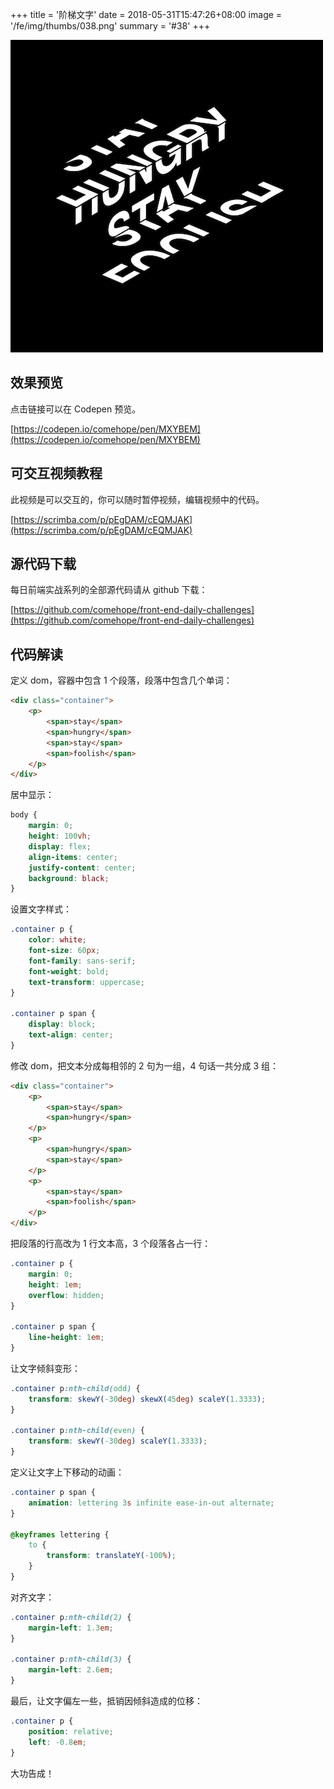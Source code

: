 +++
title = '阶梯文字'
date = 2018-05-31T15:47:26+08:00
image = '/fe/img/thumbs/038.png'
summary = '#38'
+++

![](./work.png)

## 效果预览

点击链接可以在 Codepen 预览。

[https://codepen.io/comehope/pen/MXYBEM](https://codepen.io/comehope/pen/MXYBEM)

## 可交互视频教程

此视频是可以交互的，你可以随时暂停视频，编辑视频中的代码。

[https://scrimba.com/p/pEgDAM/cEQMJAK](https://scrimba.com/p/pEgDAM/cEQMJAK)

## 源代码下载

每日前端实战系列的全部源代码请从 github 下载：

[https://github.com/comehope/front-end-daily-challenges](https://github.com/comehope/front-end-daily-challenges)

## 代码解读

定义 dom，容器中包含 1 个段落，段落中包含几个单词：
```html
<div class="container">
	<p>
		<span>stay</span>
		<span>hungry</span>
		<span>stay</span>
		<span>foolish</span>
	</p>
</div>
```

居中显示：
```css
body {
	margin: 0;
	height: 100vh;
	display: flex;
	align-items: center;
	justify-content: center;
	background: black;
}
```

设置文字样式：
```css
.container p {
	color: white;
    font-size: 60px;
    font-family: sans-serif;
    font-weight: bold;
    text-transform: uppercase;
}

.container p span {
	display: block;
	text-align: center;
}
```

修改 dom，把文本分成每相邻的 2 句为一组，4 句话一共分成 3 组：
```html
<div class="container">
	<p>
		<span>stay</span>
		<span>hungry</span>
	</p>
	<p>
		<span>hungry</span>
		<span>stay</span>
	</p>
	<p>
		<span>stay</span>
		<span>foolish</span>
	</p>
</div>
```

把段落的行高改为 1 行文本高，3 个段落各占一行：
```css
.container p {
	margin: 0;
	height: 1em;
	overflow: hidden;
}

.container p span {
	line-height: 1em;
}
```

让文字倾斜变形：
```css
.container p:nth-child(odd) {
	transform: skewY(-30deg) skewX(45deg) scaleY(1.3333);
}

.container p:nth-child(even) {
	transform: skewY(-30deg) scaleY(1.3333);
}
```

定义让文字上下移动的动画：
```css
.container p span {
	animation: lettering 3s infinite ease-in-out alternate;
}

@keyframes lettering {
	to {
		transform: translateY(-100%);
	}
}
```

对齐文字：
```css
.container p:nth-child(2) {
	margin-left: 1.3em;
}

.container p:nth-child(3) {
	margin-left: 2.6em;
}
```

最后，让文字偏左一些，抵销因倾斜造成的位移：
```css
.container p {
	position: relative;
	left: -0.8em;
}
```

大功告成！
